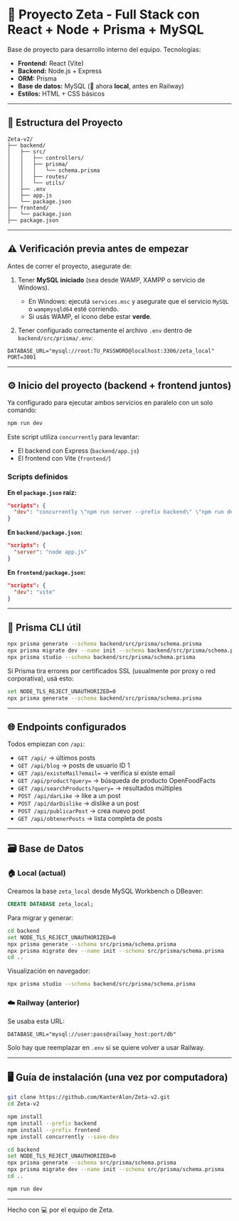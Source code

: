 # 🧠 Proyecto Zeta - Full Stack con React + Node + Prisma + MySQL

Base de proyecto para desarrollo interno del equipo. Tecnologías:

- **Frontend:** React (Vite)
- **Backend:** Node.js + Express
- **ORM:** Prisma
- **Base de datos:** MySQL (📍 ahora **local**, antes en Railway)
- **Estilos:** HTML + CSS básicos

---

## 📁 Estructura del Proyecto

```
Zeta-v2/
├── backend/
│   ├── src/
│   │   ├── controllers/
│   │   ├── prisma/
│   │   │   └── schema.prisma
│   │   ├── routes/
│   │   └── utils/
│   ├── .env
│   ├── app.js
│   └── package.json
├── frontend/
│   └── package.json
├── package.json
```

---

## ⚠️ Verificación previa antes de empezar

Antes de correr el proyecto, asegurate de:

1. Tener **MySQL iniciado** (sea desde WAMP, XAMPP o servicio de Windows).
   - En Windows: ejecutá `services.msc` y asegurate que el servicio `MySQL` o `wampmysqld64` esté corriendo.
   - Si usás WAMP, el ícono debe estar **verde**.

2. Tener configurado correctamente el archivo `.env` dentro de `backend/src/prisma/.env`:
```env
DATABASE_URL="mysql://root:TU_PASSWORD@localhost:3306/zeta_local"
PORT=3001
```

---

## ⚙️ Inicio del proyecto (backend + frontend juntos)

Ya configurado para ejecutar ambos servicios en paralelo con un solo comando:

```bash
npm run dev
```

Este script utiliza `concurrently` para levantar:

- El backend con Express (`backend/app.js`)
- El frontend con Vite (`frontend/`)

### Scripts definidos

**En el `package.json` raíz:**
```json
"scripts": {
  "dev": "concurrently \"npm run server --prefix backend\" \"npm run dev --prefix frontend\""
}
```

**En `backend/package.json`:**
```json
"scripts": {
  "server": "node app.js"
}
```

**En `frontend/package.json`:**
```json
"scripts": {
  "dev": "vite"
}
```

---

## 🧪 Prisma CLI útil

```bash
npx prisma generate --schema backend/src/prisma/schema.prisma
npx prisma migrate dev --name init --schema backend/src/prisma/schema.prisma
npx prisma studio --schema backend/src/prisma/schema.prisma
```

Si Prisma tira errores por certificados SSL (usualmente por proxy o red corporativa), usá esto:
```bash
set NODE_TLS_REJECT_UNAUTHORIZED=0
npx prisma generate --schema backend/src/prisma/schema.prisma
```

---

## 🌐 Endpoints configurados

Todos empiezan con `/api`:

- `GET /api/` → últimos posts
- `GET /api/blog` → posts de usuario ID 1
- `GET /api/existeMail?email=` → verifica si existe email
- `GET /api/product?query=` → búsqueda de producto OpenFoodFacts
- `GET /api/searchProducts?query=` → resultados múltiples
- `POST /api/darLike` → like a un post
- `POST /api/darDislike` → dislike a un post
- `POST /api/publicarPost` → crea nuevo post
- `GET /api/obtenerPosts` → lista completa de posts

---

## 🗃️ Base de Datos

### 🏠 Local (actual)

Creamos la base `zeta_local` desde MySQL Workbench o DBeaver:
```sql
CREATE DATABASE zeta_local;
```

Para migrar y generar:
```bash
cd backend
set NODE_TLS_REJECT_UNAUTHORIZED=0
npx prisma generate --schema src/prisma/schema.prisma
npx prisma migrate dev --name init --schema src/prisma/schema.prisma
cd ..
```

Visualización en navegador:
```bash
npx prisma studio --schema backend/src/prisma/schema.prisma
```

### ☁️ Railway (anterior)

Se usaba esta URL:
```env
DATABASE_URL="mysql://user:pass@railway_host:port/db"
```

Solo hay que reemplazar en `.env` si se quiere volver a usar Railway.

---

## 🖥️ Guía de instalación (una vez por computadora)

```bash
git clone https://github.com/KanterAlon/Zeta-v2.git
cd Zeta-v2

npm install
npm install --prefix backend
npm install --prefix frontend
npm install concurrently --save-dev

cd backend
set NODE_TLS_REJECT_UNAUTHORIZED=0
npx prisma generate --schema src/prisma/schema.prisma
npx prisma migrate dev --name init --schema src/prisma/schema.prisma
cd ..

npm run dev
```

---

Hecho con 💻 por el equipo de Zeta.